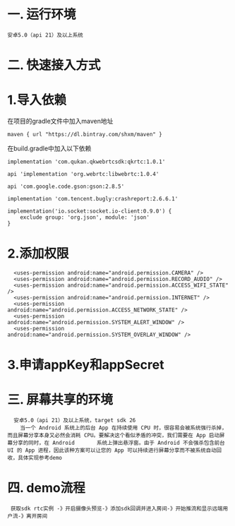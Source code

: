 # 一.	运行环境
    安卓5.0（api 21）及以上系统
# 二.	快速接入方式
# 1.导入依赖
在项目的gradle文件中加入maven地址

    maven { url "https://dl.bintray.com/shxm/maven" }
 
在build.gradle中加入以下依赖

    implementation 'com.qukan.qkwebrtcsdk:qkrtc:1.0.1'

    api 'implementation 'org.webrtc:libwebrtc:1.0.4'
    
    api 'com.google.code.gson:gson:2.8.5'
    
    implementation 'com.tencent.bugly:crashreport:2.6.6.1'
    
    implementation('io.socket:socket.io-client:0.9.0') {
        exclude group: 'org.json', module: 'json'
    }
# 2.添加权限
      <uses-permission android:name="android.permission.CAMERA" />
      <uses-permission android:name="android.permission.RECORD_AUDIO" />
      <uses-permission android:name="android.permission.ACCESS_WIFI_STATE" />
      <uses-permission android:name="android.permission.INTERNET" />
      <uses-permission android:name="android.permission.ACCESS_NETWORK_STATE" />
      <uses-permission android:name="android.permission.SYSTEM_ALERT_WINDOW" />
      <uses-permission android:name="android.permission.SYSTEM_OVERLAY_WINDOW" />

# 3.申请appKey和appSecret

# 三.    屏幕共享的环境
      安卓5.0（api 21）及以上系统，target sdk 26
        当一个 Android 系统上的后台 App 在持续使用 CPU 时，很容易会被系统强行杀掉，而且屏幕分享本身又必然会消耗 CPU。要解决这个看似矛盾的冲突，我们需要在 App 启动屏幕分享的同时，在 Android       系统上弹出悬浮窗。由于 Android 不会强杀包含前台 UI 的 App 进程，因此该种方案可以让您的 App 可以持续进行屏幕分享而不被系统自动回收，具体实现参考demo
        
# 四.    demo流程
        
     获取sdk rtc实例 -》开启摄像头预览-》添加sdk回调并进入房间-》开始推流和显示远端用户流-》离开房间
